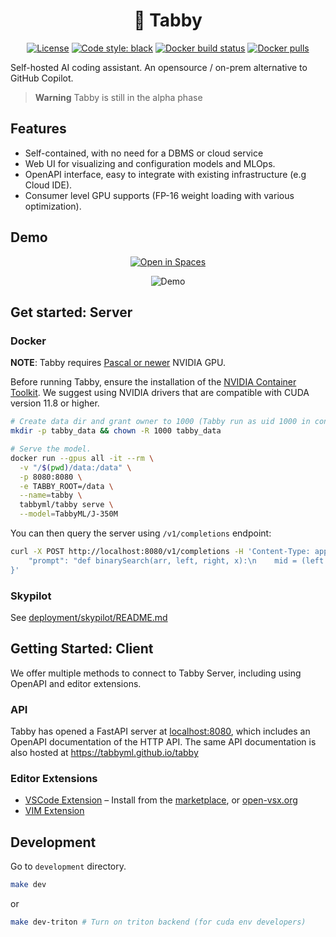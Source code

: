 <div align="center">

# 🐾 Tabby

[![License](https://img.shields.io/badge/License-Apache_2.0-blue.svg)](https://opensource.org/licenses/Apache-2.0)
[![Code style: black](https://img.shields.io/badge/code%20style-black-000000.svg)](https://github.com/psf/black)
[![Docker build status](https://img.shields.io/github/actions/workflow/status/TabbyML/tabby/docker.yml?label=docker%20image%20build)](https://github.com/TabbyML/tabby/actions/workflows/docker.yml)
[![Docker pulls](https://img.shields.io/docker/pulls/tabbyml/tabby)](https://hub.docker.com/r/tabbyml/tabby)

</div>

Self-hosted AI coding assistant. An opensource / on-prem alternative to GitHub Copilot.

> **Warning**
> Tabby is still in the alpha phase

## Features

* Self-contained, with no need for a DBMS or cloud service
* Web UI for visualizing and configuration models and MLOps.
* OpenAPI interface, easy to integrate with existing infrastructure (e.g Cloud IDE).
* Consumer level GPU supports (FP-16 weight loading with various optimization).

## Demo
<p align="center">
  <a href="https://huggingface.co/spaces/TabbyML/tabby"><img alt="Open in Spaces" src="https://huggingface.co/datasets/huggingface/badges/raw/main/open-in-hf-spaces-md.svg"></a>
</p>

<p align="center">
  <img alt="Demo" src="https://user-images.githubusercontent.com/388154/230440226-9bc01d05-9f57-478b-b04d-81184eba14ca.gif">
</p>



## Get started: Server

### Docker

**NOTE**: Tabby requires [Pascal or newer](https://arnon.dk/matching-sm-architectures-arch-and-gencode-for-various-nvidia-cards/) NVIDIA GPU.

Before running Tabby, ensure the installation of the [NVIDIA Container Toolkit](https://docs.nvidia.com/datacenter/cloud-native/container-toolkit/install-guide.html).
We suggest using NVIDIA drivers that are compatible with CUDA version 11.8 or higher.
```bash
# Create data dir and grant owner to 1000 (Tabby run as uid 1000 in container)
mkdir -p tabby_data && chown -R 1000 tabby_data

# Serve the model.
docker run --gpus all -it --rm \
  -v "/$(pwd)/data:/data" \
  -p 8080:8080 \
  -e TABBY_ROOT=/data \
  --name=tabby \
  tabbyml/tabby serve \
  --model=TabbyML/J-350M
```

You can then query the server using `/v1/completions` endpoint:
```bash
curl -X POST http://localhost:8080/v1/completions -H 'Content-Type: application/json' --data '{
    "prompt": "def binarySearch(arr, left, right, x):\n    mid = (left +"
}'
```

### Skypilot
See [deployment/skypilot/README.md](./deployment/skypilot/README.md)

## Getting Started: Client
We offer multiple methods to connect to Tabby Server, including using OpenAPI and editor extensions.

### API
Tabby has opened a FastAPI server at [localhost:8080](https://localhost:8080), which includes an OpenAPI documentation of the HTTP API. The same API documentation is also hosted at https://tabbyml.github.io/tabby

### Editor Extensions

* [VSCode Extension](./clients/vscode) – Install from the [marketplace](https://marketplace.visualstudio.com/items?itemName=TabbyML.vscode-tabby), or [open-vsx.org](https://open-vsx.org/extension/TabbyML/vscode-tabby)
* [VIM Extension](./clients/vim)

## Development

Go to `development` directory.
```bash
make dev
```
or
```bash
make dev-triton # Turn on triton backend (for cuda env developers)
```
